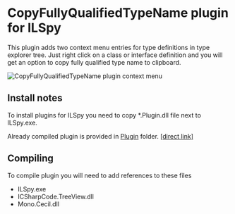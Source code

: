 # CopyFullyQualifiedTypeName plugin for ILSpy

This plugin adds two context menu entries for type definitions in type explorer tree. Just right click on a class or interface definition and you will get an option to copy fully qualified type name to clipboard.

![CopyFullyQualifiedTypeName plugin context menu][3]

## Install notes

To install plugins for ILSpy you need to copy *.Plugin.dll file next to ILSpy.exe.

Already compiled plugin is provided in [Plugin][1] folder. [[direct link]][2]

## Compiling

To compile plugin you will need to add references to these files

 - ILSpy.exe
 - ICSharpCode.TreeView.dll
 - Mono.Cecil.dll

  [1]: https://raw.github.com/mdonatas/ILSpy.CopyFullyQualifiedTypeName.Plugin/tree/master/Plugin
  [2]: https://raw.github.com/mdonatas/ILSpy.CopyFullyQualifiedTypeName.Plugin/master/Plugin/ILSpy.CopyFullyQualifiedTypeName.Plugin.dll
  [3]: https://raw.github.com/mdonatas/ILSpy.CopyFullyQualifiedTypeName.Plugin/master/readme/context_menu.png
